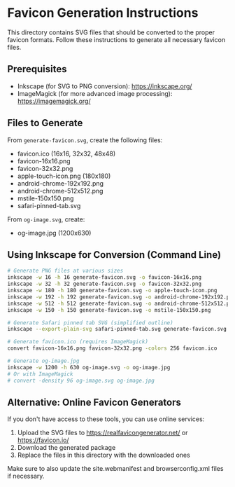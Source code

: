 # Favicon Generation Instructions

This directory contains SVG files that should be converted to the proper favicon formats. Follow these instructions to generate all necessary favicon files.

## Prerequisites

- Inkscape (for SVG to PNG conversion): https://inkscape.org/
- ImageMagick (for more advanced image processing): https://imagemagick.org/

## Files to Generate

From `generate-favicon.svg`, create the following files:
- favicon.ico (16x16, 32x32, 48x48)
- favicon-16x16.png
- favicon-32x32.png
- apple-touch-icon.png (180x180)
- android-chrome-192x192.png
- android-chrome-512x512.png
- mstile-150x150.png
- safari-pinned-tab.svg

From `og-image.svg`, create:
- og-image.jpg (1200x630)

## Using Inkscape for Conversion (Command Line)

```bash
# Generate PNG files at various sizes
inkscape -w 16 -h 16 generate-favicon.svg -o favicon-16x16.png
inkscape -w 32 -h 32 generate-favicon.svg -o favicon-32x32.png
inkscape -w 180 -h 180 generate-favicon.svg -o apple-touch-icon.png
inkscape -w 192 -h 192 generate-favicon.svg -o android-chrome-192x192.png
inkscape -w 512 -h 512 generate-favicon.svg -o android-chrome-512x512.png
inkscape -w 150 -h 150 generate-favicon.svg -o mstile-150x150.png

# Generate Safari pinned tab SVG (simplified outline)
inkscape --export-plain-svg safari-pinned-tab.svg generate-favicon.svg

# Generate favicon.ico (requires ImageMagick)
convert favicon-16x16.png favicon-32x32.png -colors 256 favicon.ico

# Generate og-image.jpg
inkscape -w 1200 -h 630 og-image.svg -o og-image.jpg
# Or with ImageMagick
# convert -density 96 og-image.svg og-image.jpg
```

## Alternative: Online Favicon Generators

If you don't have access to these tools, you can use online services:

1. Upload the SVG files to https://realfavicongenerator.net/ or https://favicon.io/
2. Download the generated package
3. Replace the files in this directory with the downloaded ones

Make sure to also update the site.webmanifest and browserconfig.xml files if necessary. 